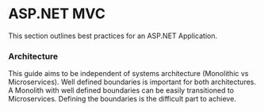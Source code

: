 # ASP.NET MVC
This section outlines best practices for an ASP.NET Application.

### Architecture
This guide aims to be independent of systems architecture (Monolithic vs Microservices). Well defined boundaries is important for both architectures. A Monolith with well defined boundaries can be easily transitioned to Microservices. Defining the boundaries is the difficult part to achieve.